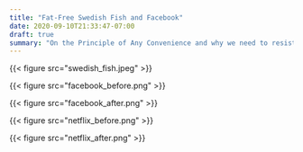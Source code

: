 ```yaml
---
title: "Fat-Free Swedish Fish and Facebook"
date: 2020-09-10T21:33:47-07:00
draft: true
summary: "On the Principle of Any Convenience and why we need to resist it."
---
```


{{< figure src="swedish_fish.jpeg" >}}

{{< figure src="facebook_before.png" >}}

{{< figure src="facebook_after.png" >}}

{{< figure src="netflix_before.png" >}}

{{< figure src="netflix_after.png" >}}
